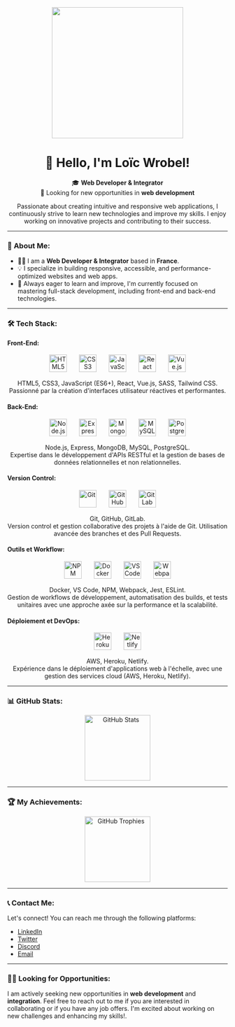 <div align="center">
  <img height="300" src="https://www.creativedev-madagascar.com/wp-content/uploads/2025/02/integrateur-web-et-developpeur-web.webp" />
</div>

<h1 align="center">👋 Hello, I'm Loïc Wrobel!</h1>

<p align="center">🎓 <strong>Web Developer & Integrator</strong><br>💼 Looking for new opportunities in <strong>web development</strong></p>

<p align="center">
  Passionate about creating intuitive and responsive web applications, I continuously strive to learn new technologies and improve my skills. I enjoy working on innovative projects and contributing to their success.
</p>

---

### 🚀 **About Me**:

- 🧑‍💻 I am a **Web Developer & Integrator** based in **France**.
- 💡 I specialize in building responsive, accessible, and performance-optimized websites and web apps.
- 🔄 Always eager to learn and improve, I'm currently focused on mastering full-stack development, including front-end and back-end technologies.

---

### 🛠️ **Tech Stack**:

#### **Front-End**:
<div align="center">
  <img src="https://cdn.jsdelivr.net/gh/devicons/devicon/icons/html5/html5-original.svg" height="40" alt="HTML5" />
  <img width="20" />
  <img src="https://cdn.jsdelivr.net/gh/devicons/devicon/icons/css3/css3-original.svg" height="40" alt="CSS3" />
  <img width="20" />
  <img src="https://cdn.jsdelivr.net/gh/devicons/devicon/icons/javascript/javascript-original.svg" height="40" alt="JavaScript" />
  <img width="20" />
  <img src="https://cdn.jsdelivr.net/gh/devicons/devicon/icons/react/react-original.svg" height="40" alt="React" />
  <img width="20" />
  <img src="https://cdn.jsdelivr.net/gh/devicons/devicon/icons/vuejs/vuejs-original.svg" height="40" alt="Vue.js" />
</div>
<p align="center">
  HTML5, CSS3, JavaScript (ES6+), React, Vue.js, SASS, Tailwind CSS.
  <br/> Passionné par la création d'interfaces utilisateur réactives et performantes.
</p>

#### **Back-End**:
<div align="center">
  <img src="https://cdn.jsdelivr.net/gh/devicons/devicon/icons/nodejs/nodejs-original.svg" height="40" alt="Node.js" />
  <img width="20" />
  <img src="https://cdn.jsdelivr.net/gh/devicons/devicon/icons/express/express-original.svg" height="40" alt="Express" />
  <img width="20" />
  <img src="https://cdn.jsdelivr.net/gh/devicons/devicon/icons/mongodb/mongodb-original.svg" height="40" alt="MongoDB" />
  <img width="20" />
  <img src="https://cdn.jsdelivr.net/gh/devicons/devicon/icons/mysql/mysql-original.svg" height="40" alt="MySQL" />
  <img width="20" />
  <img src="https://cdn.jsdelivr.net/gh/devicons/devicon/icons/postgresql/postgresql-original.svg" height="40" alt="PostgreSQL" />
</div>
<p align="center">
  Node.js, Express, MongoDB, MySQL, PostgreSQL.
  <br/> Expertise dans le développement d'APIs RESTful et la gestion de bases de données relationnelles et non relationnelles.
</p>

#### **Version Control**:
<div align="center">
  <img src="https://cdn.jsdelivr.net/gh/devicons/devicon/icons/git/git-original.svg" height="40" alt="Git" />
  <img width="20" />
  <img src="https://cdn.jsdelivr.net/gh/devicons/devicon/icons/github/github-original.svg" height="40" alt="GitHub" />
  <img width="20" />
  <img src="https://cdn.jsdelivr.net/gh/devicons/devicon/icons/gitlab/gitlab-original.svg" height="40" alt="GitLab" />
</div>
<p align="center">
  Git, GitHub, GitLab.
  <br/> Version control et gestion collaborative des projets à l'aide de Git. Utilisation avancée des branches et des Pull Requests.
</p>

#### **Outils et Workflow**:
<div align="center">
  <img src="https://cdn.jsdelivr.net/gh/devicons/devicon/icons/npm/npm-original-wordmark.svg" height="40" alt="NPM" />
  <img width="20" />
  <img src="https://cdn.jsdelivr.net/gh/devicons/devicon/icons/docker/docker-original.svg" height="40" alt="Docker" />
  <img width="20" />
  <img src="https://cdn.jsdelivr.net/gh/devicons/devicon/icons/vscode/vscode-original.svg" height="40" alt="VS Code" />
  <img width="20" />
  <img src="https://cdn.jsdelivr.net/gh/devicons/devicon/icons/webpack/webpack-original.svg" height="40" alt="Webpack" />
</div>
<p align="center">
  Docker, VS Code, NPM, Webpack, Jest, ESLint.
  <br/> Gestion de workflows de développement, automatisation des builds, et tests unitaires avec une approche axée sur la performance et la scalabilité.
</p>

#### **Déploiement et DevOps**:
<div align="center">
  <img src="https://cdn.jsdelivr.net/gh/devicons/devicon/icons/heroku/heroku-original.svg" height="40" alt="Heroku" />
  <img width="20" />
  <img src="https://cdn.jsdelivr.net/gh/devicons/devicon/icons/netlify/netlify-original.svg" height="40" alt="Netlify" />
</div>
<p align="center">
  AWS, Heroku, Netlify.
  <br/> Expérience dans le déploiement d'applications web à l'échelle, avec une gestion des services cloud (AWS, Heroku, Netlify).
</p>

---

### 📊 **GitHub Stats**:

<div align="center">
  <img src="https://github-readme-stats.vercel.app/api?username=Loicwr&hide_title=true&hide_rank=false&show_icons=true&include_all_commits=true&count_private=true&disable_animations=false&theme=midnight-purple&locale=en&hide_border=false&order=1" height="150" alt="GitHub Stats" />
</div>

---

### 🏆 **My Achievements**:

<div align="center">
  <img src="https://github-profile-trophy.vercel.app?username=Loicwr&theme=algolia&column=3&row=1&margin-w=5&margin-h=5&no-bg=false&no-frame=false&order=4" height="150" alt="GitHub Trophies" />
</div>

---

### 📞 **Contact Me**:

Let's connect! You can reach me through the following platforms:

- [LinkedIn](https://www.linkedin.com/in/loic-wrobel/)
- [Twitter](https://twitter.com/yourusername)
- [Discord](https://discord.com/users/yourdiscordid)
- [Email](mailto:loicwr19@gmail.com)

---

### 🧑‍💻 **Looking for Opportunities**:

I am actively seeking new opportunities in **web development** and **integration**. Feel free to reach out to me if you are interested in collaborating or if you have any job offers. I'm excited about working on new challenges and enhancing my skills!.
